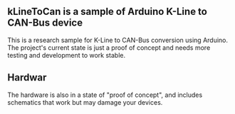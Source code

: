 ## kLineToCan is a sample of Arduino K-Line to CAN-Bus device
This is a research sample for K-Line to CAN-Bus conversion using Arduino.
The project's current state is just a proof of concept and needs more testing and development to work stable.

## Hardwar
The hardware is also in a state of "proof of concept", and includes schematics that work but may damage your devices.

